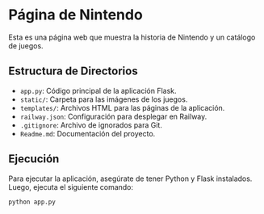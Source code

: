 # Página de Nintendo

Esta es una página web que muestra la historia de Nintendo y un catálogo de juegos.

## Estructura de Directorios

- `app.py`: Código principal de la aplicación Flask.
- `static/`: Carpeta para las imágenes de los juegos.
- `templates/`: Archivos HTML para las páginas de la aplicación.
- `railway.json`: Configuración para desplegar en Railway.
- `.gitignore`: Archivo de ignorados para Git.
- `Readme.md`: Documentación del proyecto.

## Ejecución

Para ejecutar la aplicación, asegúrate de tener Python y Flask instalados. Luego, ejecuta el siguiente comando:

```bash
python app.py

